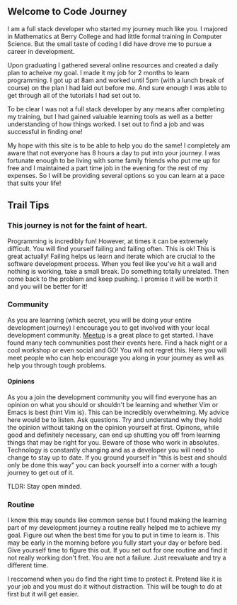 ## Welcome to Code Journey

I am a full stack developer who started my journey much like you. I majored in Mathematics at Berry College and had little formal training in Computer Science. But the small taste of coding I did have drove me to pursue a career in development.

Upon graduating I gathered several online resources and created a daily plan to acheive my goal. I made it my job for 2 months to learn programming. I got up at 8am and worked until 5pm (with a lunch break of course) on the plan I had laid out before me. And sure enough I was able to get through all of the tutorials I had set out to.

To be clear I was not a full stack developer by any means after completing my training, but I had gained valuable learning tools as well as a better understanding of how things worked. I set out to find a job and was successful in finding one!

My hope with this site is to be able to help you do the same! I completely am aware that not everyone has 8 hours a day to put into your journey. I was fortunate enough to be living with some family friends who put me up for free and I maintained a part time job in the evening for the rest of my expenses. So I will be providing several options so you can learn at a pace that suits your life!

## Trail Tips

### This journey is not for the faint of heart.
Programming is incredibly fun! However, at times it can be extremely difficult. You will find yourself failing and failing often. This is ok! This is great actually! Failing helps us learn and iterate which are crucial to the software development process. When you feel like you've hit a wall and nothing is working, take a small break. Do something totally unrelated. Then come back to the problem and keep pushing. I promise it will be worth it and you will be better for it!

### Community
As you are learning (which secret, you will be doing your entire development journey) I encourage you to get involved with your local development community. [Meetup](https://www.meetup.com/) is a great place to get started. I have found many tech communities post their events here. Find a hack night or a cool workshop or even social and GO! You will not regret this. Here you will meet people who can help encourage you along in your journey as well as help you through tough problems.

#### Opinions
As you a join the development community you will find everyone has an opinion on what you should or shouldn't be learning and whether Vim or Emacs is best (hint Vim is). This can be incredibly overwhelming. My advice here would be to listen. Ask questions. Try and understand why they hold the opinion without taking on the opinion yourself at first. Opinons, while good and definitely necessary, can end up shutting you off from learning things that may be right for you. Beware of those who work in absolutes. Technology is constantly changing and as a developer you will need to change to stay up to date. If you ground yourself in "this is best and should only be done this way" you can back yourself into a corner with a tough journey to get out of it.

TLDR: Stay open minded.

### Routine
I know this may sounds like common sense but I found making the learning part of my development journey a routine really helped me to achieve my goal. Figure out when the best time for you to put in time to learn is. This may be early in the morning before you fully start your day or before bed. Give yourself time to figure this out. If you set out for one routine and find it not really working don't fret. You are not a failure. Just reevaluate and try a different time.

I reccomend when you do find the right time to protect it. Pretend like it is your job and you must do it without distraction. This will be tough to do at first but it will get easier.
